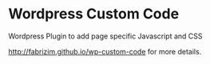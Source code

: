 Wordpress Custom Code
=====================

Wordpress Plugin to add page specific Javascript and CSS

http://fabrizim.github.io/wp-custom-code for more details.